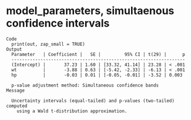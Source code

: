# model_parameters, simultaenous confidence intervals

    Code
      print(out, zap_small = TRUE)
    Output
      Parameter   | Coefficient |   SE |         95% CI | t(29) |      p
      ------------------------------------------------------------------
      (Intercept) |       37.23 | 1.60 | [33.32, 41.14] | 23.28 | < .001
      wt          |       -3.88 | 0.63 | [-5.42, -2.33] | -6.13 | < .001
      hp          |       -0.03 | 0.01 | [-0.05, -0.01] | -3.52 | 0.003 
      
      p-value adjustment method: Simultaneous confidence bands
    Message
      
      Uncertainty intervals (equal-tailed) and p-values (two-tailed) computed
        using a Wald t-distribution approximation.


